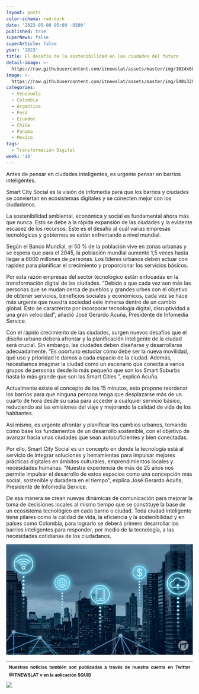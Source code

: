 ```yaml
---
layout: posts
color-schema: red-dark
date: '2023-05-08 05:09 -0500'
published: true
superNews: false
superArticle: false
year: '2023'
title: El desafío de la sostenibilidad en las ciudades del futuro
detail-image: >-
  https://raw.githubusercontent.com/itnewslat/assets/master/img/1024x680/ciudades-inteligentes-g.jpg
image: >-
  https://raw.githubusercontent.com/itnewslat/assets/master/img/540x320/ciudades-inteligentes-p.jpg
categories:
  - Venezuela
  - Colombia
  - Argentina
  - Perú
  - Ecuador
  - Chile
  - Panama
  - Mexico
tags:
  - Transformación Digital
week: '19'
---
```

Antes de pensar en ciudades inteligentes, es urgente pensar en barrios inteligentes.

Smart City Social es la visión de Infomedia para que los barrios y ciudades se conviertan en ecosistemas digitales y se conecten mejor con los ciudadanos. 
 
La sostenibilidad ambiental, económica y social es fundamental ahora más que nunca.  Esto se debe a la rápida expansión de las ciudades y la evidente escasez de los recursos. Este es el desafío al cuál varias empresas tecnológicas y gobiernos se están enfrentando a nivel mundial. 

Según el Banco Mundial, el 50 % de la población vive en zonas urbanas y se espera que para el 2045, la población mundial aumente 1,5 veces hasta llegar a 6000 millones de personas. Los líderes urbanos deben actuar con rapidez para planificar el crecimiento y proporcionar los servicios básicos. 

Por esta razón empresas del sector tecnológico están enfocadas en la transformación digital de las ciudades. “Debido a que cada vez son más las personas que se mudan cerca de pueblos y grandes urbes con el objetivo de obtener servicios, beneficios sociales y económicos, cada vez se hace más urgente que nuestra sociedad este inmersa dentro de un cambio global. Esto se caracteriza por incorporar tecnología digital, disruptividad a una gran velocidad”, añadió José Gerardo Acuña, Presidente de Infomedia Service. 

Con el rápido crecimiento de las ciudades, surgen nuevos desafíos que el diseño urbano deberá afrontar y la planificación inteligente de la ciudad será crucial. Sin embargo, las ciudades deben diseñarse y desarrollarse adecuadamente. “Es oportuno estudiar cómo debe ser la nueva movilidad, qué uso y prioridad le damos a cada espacio de la ciudad. Además, necesitamos imaginar la ciudad como un escenario que conecta a varios grupos de personas desde lo más pequeño que son los Smart Suburbs hasta lo más grande que son las  Smart Cities ”, explicó Acuña. 

Actualmente existe el concepto de los 15 minutos, esto propone reordenar los barrios para que ninguna persona tenga que desplazarse más de un cuarto de hora desde su casa para acceder a cualquier servicio básico, reduciendo así las emisiones del viaje y mejorando la calidad de vida de los habitantes. 

Así mismo, es urgente afrontar y planificar los cambios urbanos, tomando como base los fundamentos de un desarrollo sostenible, con el objetivo de avanzar hacia unas ciudades que sean autosuficientes y bien conectadas. 

Por ello, Smart City Social es un concepto en donde la tecnología está al servicio de integrar soluciones y herramientas para impulsar mejores prácticas digitales en ámbitos culturales, emprendimientos locales y necesidades humanas. “Nuestra experiencia de más de 25 años nos permite impulsar el desarrollo de estos espacios como una concepción más social, sostenible y duradera en el tiempo”, explica José Gerardo Acuña, Presidente de Infomedia Service.

De esa manera se crean nuevas dinámicas de comunicación para mejorar la toma de decisiones locales al mismo tiempo que se constituye la base de un ecosistema tecnológico en cada barrio o ciudad. 
Toda ciudad inteligente tiene pilares como la calidad de vida, la eficiencia y la sostenibilidad y en países como Colombia, para lograrlo se deberá primero desarrollar los barrios inteligentes para responder, por medio de la tecnología, a las necesidades cotidianas de los ciudadanos.

![](https://raw.githubusercontent.com/itnewslat/assets/master/img/540x320/ciudades-inteligentes-p.jpg)

<table style="height: 42px;" width="569">
<tbody>
<tr>
<td style="text-align: justify;"><sub><strong>Nuestras noticias también son publicadas a través de nuestra cuenta en Twitter <a href="https://twitter.com/itnewslat?lang=es">@ITNEWSLAT</a> y en la aplicación <a href="https://squidapp.co/en/">SQUID</a></strong></sub></td>
</tr>
</tbody>
</table>
<img src="https://tracker.metricool.com/c3po.jpg?hash=56f88a41e39ab42c063cc51676587a04"/>